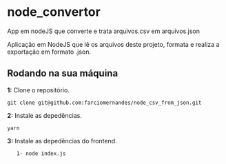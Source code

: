 # node_convertor

App em nodeJS que converte e trata arquivos.csv em arquivos.json

<p>Aplicação em NodeJS que lê os arquivos deste projeto, formata e realiza a exportação em formato .json.</p>

## Rodando na sua máquina

**1:** Clone o repositório.

```
git clone git@github.com:farciomernandes/node_csv_from_json.git
```

**2:** Instale as depedências.
```
yarn
```
**3:** Instale as depedências do frontend.
```
   1- node index.js
```
